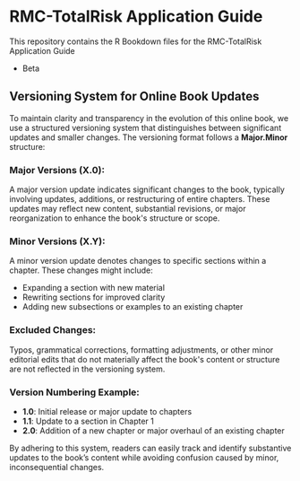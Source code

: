 # RMC-TotalRisk Application Guide
This repository contains the R Bookdown files for the RMC-TotalRisk Application Guide

- Beta

## Versioning System for Online Book Updates
To maintain clarity and transparency in the evolution of this online book, we use a structured versioning system that distinguishes between significant updates and smaller changes. The versioning format follows a **Major.Minor** structure:

### **Major Versions (X.0)**:
A major version update indicates significant changes to the book, typically involving updates, additions, or restructuring of entire chapters. These updates may reflect new content, substantial revisions, or major reorganization to enhance the book's structure or scope.

### **Minor Versions (X.Y)**:
A minor version update denotes changes to specific sections within a chapter. These changes might include:
- Expanding a section with new material
- Rewriting sections for improved clarity
- Adding new subsections or examples to an existing chapter

### **Excluded Changes**:
Typos, grammatical corrections, formatting adjustments, or other minor editorial edits that do not materially affect the book's content or structure are not reflected in the versioning system.

### **Version Numbering Example**:
- **1.0**: Initial release or major update to chapters
- **1.1**: Update to a section in Chapter 1
- **2.0**: Addition of a new chapter or major overhaul of an existing chapter

By adhering to this system, readers can easily track and identify substantive updates to the book’s content while avoiding confusion caused by minor, inconsequential changes.